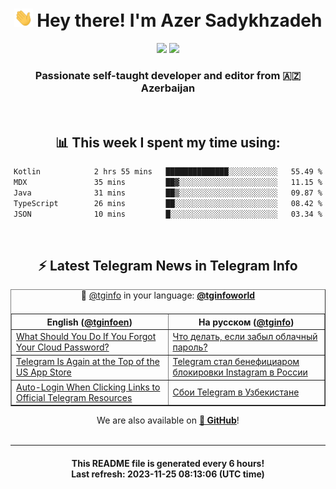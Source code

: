 <div align="center">
	<div>
		<h1>
      <img src="./assets/hi.gif" width="30px"> Hey there! I'm Azer Sadykhzadeh
    </h1>
    <img height="18" src="https://komarev.com/ghpvc/?username=sadykhzadeh&label=Views&color=2081c1&style=flat-square" />
		<a href="https://wakatime.com/Azer"> <img height="18" src="https://wakatime.com/badge/user/f80ae27a-c328-426f-a381-bc84136e2dd6.svg" /> </a>
    <h3>
      Passionate self-taught developer and editor from 🇦🇿 Azerbaijan
    </h3>
  </div>
  <br>

<h2>📊 This week I spent my time using:</h2>

<!--START_SECTION:waka-->

```txt
Kotlin            2 hrs 55 mins   ██████████████░░░░░░░░░░░   55.49 %
MDX               35 mins         ██▓░░░░░░░░░░░░░░░░░░░░░░   11.15 %
Java              31 mins         ██▒░░░░░░░░░░░░░░░░░░░░░░   09.87 %
TypeScript        26 mins         ██░░░░░░░░░░░░░░░░░░░░░░░   08.42 %
JSON              10 mins         █░░░░░░░░░░░░░░░░░░░░░░░░   03.34 %
```

<!--END_SECTION:waka-->

<br>

<h2>⚡️ Latest Telegram News in Telegram Info</h2>
  <table border>
		<tr>
			<th width="50%">English (<a href="https://t.me/tginfoen">@tginfoen</a>)</th>
			<th>На русском (<a href="https://t.me/tginfo">@tginfo</a>)</th>
		</tr>
		<caption>🚩 <a href="https://t.me/tginfo">@tginfo</a> in your language: <a href="https://t.me/tginfoworld"><b>@tginfoworld</b></a><caption/>
  <tr><td><a href="https://t.me/tginfoen/1785">What Should You Do If You Forgot Your Cloud Password?</a></td>
    <td><a href="https://t.me/tginfo/3849">Что делать, если забыл облачный пароль? </a></td></tr><tr><td><a href="https://t.me/tginfoen/1784">Telegram Is Again at the Top of the US App Store</a></td>
    <td><a href="https://t.me/tginfo/3848">Telegram стал бенефициаром блокировки Instagram в России</a></td></tr><tr><td><a href="https://t.me/tginfoen/1783">Auto-Login When Clicking Links to Official Telegram Resources</a></td>
    <td><a href="https://t.me/tginfo/3847">Сбои Telegram в Узбекистане</a></td></tr>
</table>
We are also available on <a href="https://github.com/tginfo"><b>🐙 GitHub</b></a>!
</div>

<br>
<hr>
<h4 align="center">This README file is generated <b>every 6 hours</b>!</br>Last refresh: <b>2023-11-25 08:13:06 (UTC time)</b></h4>
